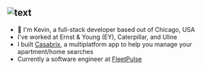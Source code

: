 ## ![text](https://github.com/user-attachments/assets/6acf103e-0093-4fbb-8397-0585aa1f0b08)
- 👋 I'm Kevin, a full-stack developer based out of Chicago, USA
- I've worked at Ernst & Young (EY), Caterpillar, and Uline
- I built [Casabrix](https://www.casabrix.com/), a multiplatform app to help you manage your apartment/home searches
- Currently a software engineer at [FleetPulse](https://www.fleetpulse.com/)
<!--
**kloovin112358/kloovin112358** is a ✨ _special_ ✨ repository because its `README.md` (this file) appears on your GitHub profile.

Here are some ideas to get you started:

- 🔭 I’m currently working on ...
- 🌱 I’m currently learning ...
- 👯 I’m looking to collaborate on ...
- 🤔 I’m looking for help with ...
- 💬 Ask me about ...
- 📫 How to reach me: ...
- 😄 Pronouns: ...
- ⚡ Fun fact: ...
-->
